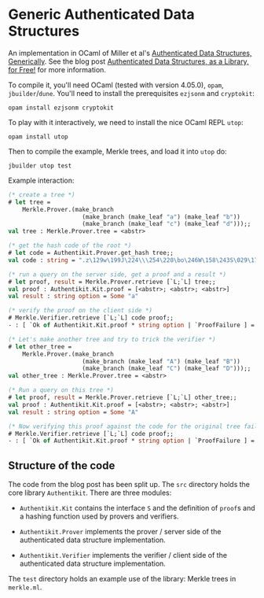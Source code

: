 # Generic Authenticated Data Structures

An implementation in OCaml of Miller et al's [Authenticated Data
Structures,
Generically](http://www.cs.umd.edu/~mwh/papers/gpads.pdf). See the
blog post [Authenticated Data Structures, as a Library, for
Free!](https://bentnib.org/posts/2016-04-12-authenticated-data-structures-as-a-library.html) for more information.

To compile it, you'll need OCaml (tested with version 4.05.0), `opam`,
`jbuilder`/`dune`. You'll need to install the
prerequisites `ezjsonm` and `cryptokit`:

    opam install ezjsonm cryptokit

To play with it interactively, we need to install the nice OCaml
REPL `utop`:

    opam install utop

Then to compile the example, Merkle trees, and load it into `utop` do:

    jbuilder utop test
    
Example interaction:

```ocaml
(* create a tree *)
# let tree =
    Merkle.Prover.(make_branch
                     (make_branch (make_leaf "a") (make_leaf "b"))
                     (make_branch (make_leaf "c") (make_leaf "d")));;
val tree : Merkle.Prover.tree = <abstr>

(* get the hash code of the root *)
# let code = Authentikit.Prover.get_hash tree;;
val code : string = ".z\129w\199J\224\\\254\220\bo\246W\158\243S\029\177\190"

(* run a query on the server side, get a proof and a result *)
# let proof, result = Merkle.Prover.retrieve [`L;`L] tree;;
val proof : Authentikit.Kit.proof = [<abstr>; <abstr>; <abstr>]
val result : string option = Some "a"

(* verify the proof on the client side *)
# Merkle.Verifier.retrieve [`L;`L] code proof;;
- : [ `Ok of Authentikit.Kit.proof * string option | `ProofFailure ] = `Ok ([], Some "a")

(* Let's make another tree and try to trick the verifier *)
# let other_tree =
    Merkle.Prover.(make_branch
                     (make_branch (make_leaf "A") (make_leaf "B"))
                     (make_branch (make_leaf "C") (make_leaf "D")));;
val other_tree : Merkle.Prover.tree = <abstr>

(* Run a query on this tree *)
# let proof, result = Merkle.Prover.retrieve [`L;`L] other_tree;;
val proof : Authentikit.Kit.proof = [<abstr>; <abstr>; <abstr>]
val result : string option = Some "A"

(* Now verifying this proof against the code for the original tree fails: *)
# Merkle.Verifier.retrieve [`L;`L] code proof;;
- : [ `Ok of Authentikit.Kit.proof * string option | `ProofFailure ] = `ProofFailure
```


## Structure of the code

The code from the blog post has been split up. The `src` directory
holds the core library `Authentikit`. There are three modules:

- `Authentikit.Kit` contains the interface `S` and the definition of `proof`s and
  a hashing function used by provers and verifiers.
  
- `Authentikit.Prover` implements the prover / server side of the authenticated
  data structure implementation.
  
- `Authentikit.Verifier` implements the verifier / client side of the
  authenticated data structure implementation.
  
The `test` directory holds an example use of the library: Merkle
trees in `merkle.ml`.

